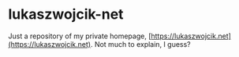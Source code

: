 # lukaszwojcik-net

Just a repository of my private homepage, [https://lukaszwojcik.net](https://lukaszwojcik.net). Not much to explain, I guess?